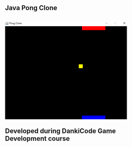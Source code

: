 <h2>Java Pong Clone<h2>
<img src="./pong_game.png" width="400px">
<p>Developed during DankiCode Game Development course</p>
